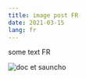 ```yaml
---
title: image post FR
date: 2021-03-15
lang: fr
---
```

some text FR

![doc et sauncho](/images/uploads/article_1064x.jpg "doc et sauncho prenant une bière")